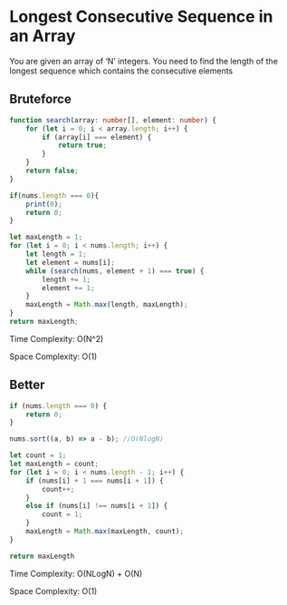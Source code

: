 # Longest Consecutive Sequence in an Array
You are given an array of ‘N’ integers. You need to find the length of the longest sequence which contains the consecutive elements
## Bruteforce
```ts
function search(array: number[], element: number) {
    for (let i = 0; i < array.length; i++) {
        if (array[i] === element) {
            return true;
        }
    }
    return false;
}

if(nums.length === 0){
    print(0);
    return 0;
}

let maxLength = 1;
for (let i = 0; i < nums.length; i++) {
    let length = 1;
    let element = nums[i];
    while (search(nums, element + 1) === true) {
        length += 1;
        element += 1;
    }
    maxLength = Math.max(length, maxLength);
}
return maxLength;
```
Time Complexity:  O(N^2)

Space Complexity:  O(1)

## Better
```ts
if (nums.length === 0) {
    return 0;
}

nums.sort((a, b) => a - b); //O(NlogN)

let count = 1;
let maxLength = count;
for (let i = 0; i < nums.length - 1; i++) {
    if (nums[i] + 1 === nums[i + 1]) {
        count++;
    }
    else if (nums[i] !== nums[i + 1]) {
        count = 1;
    }
    maxLength = Math.max(maxLength, count);
}

return maxLength
```
Time Complexity:  O(NLogN) + O(N)

Space Complexity:  O(1)
